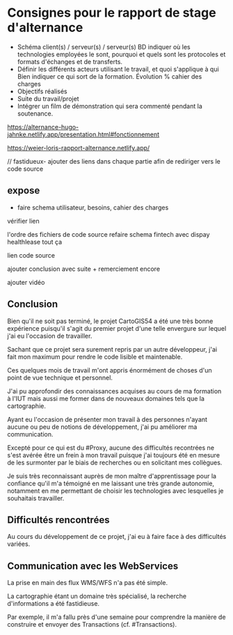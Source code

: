 # Consignes pour le rapport de stage d'alternance

- Schéma client(s) / serveur(s) / serveur(s) BD indiquer où les technologies employées le sont, pourquoi et quels sont les protocoles et formats d'échanges et de transferts.
- Définir les différents acteurs utilisant le travail, et quoi s'applique à qui
Bien indiquer ce qui sort de la formation.
Évolution % cahier des charges
- Objectifs réalisés
- Suite du travail/projet
- Intégrer un film de démonstration qui sera commenté pendant la soutenance.

https://alternance-hugo-jahnke.netlify.app/presentation.html#fonctionnement

https://weier-loris-rapport-alternance.netlify.app/

// fastidueux- ajouter des liens dans chaque partie afin de rediriger vers le code source

## expose

- faire schema utilisateur, besoins, cahier des charges

vérifier lien

l'ordre des fichiers de code source
refaire schema fintech avec dispay healthlease tout ça 

lien code source

ajouter conclusion avec suite + remerciement encore

ajouter vidéo

## Conclusion

Bien qu'il ne soit pas terminé, le projet CartoGIS54 a été une très bonne expérience puisqu'il s'agit du premier projet d'une telle envergure sur lequel j'ai eu l'occasion de travailler.

Sachant que ce projet sera surement repris par un autre développeur, j'ai fait mon maximum pour rendre le code lisible et maintenable.

Ces quelques mois de travail m'ont appris énormément de choses d'un point de vue technique et personnel.

J'ai pu approfondir des connaissances acquises au cours de ma formation à l'IUT mais aussi me former dans de nouveaux domaines tels que la cartographie.

Ayant eu l'occasion de présenter mon travail à des personnes n'ayant aucune ou peu de notions de développement, j'ai pu améliorer ma communication.

Excepté pour ce qui est du #Proxy, aucune des difficultés recontrées ne s'est avérée être un frein à mon travail puisque j'ai toujours été en mesure de les surmonter par le biais de recherches ou en solicitant mes collègues.

Je suis très reconnaissant auprès de mon maître d'apprentissage pour la confiance qu'il m'a témoigné en me laissant une très grande autonomie, notamment en me permettant de choisir les technologies avec lesquelles je souhaitais travailler.

## Difficultés rencontrées

Au cours du développement de ce projet, j'ai eu à faire face à des difficultés variées.

## Communication avec les WebServices

La prise en main des flux WMS/WFS n'a pas été simple.

La cartographie étant un domaine très spécialisé, la recherche d'informations a été fastidieuse.

Par exemple, il m'a fallu près d'une semaine pour comprendre la manière de construire et envoyer des Transactions (cf. #Transactions).
